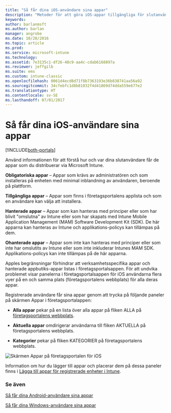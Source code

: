 ```yaml
---
title: "Så får dina iOS-användare sina appar"
description: "Metoder för att göra iOS-appar tillgängliga för slutanvändare"
keywords: 
author: barlanmsft
ms.author: barlan
manager: angrobe
ms.date: 10/28/2016
ms.topic: article
ms.prod: 
ms.service: microsoft-intune
ms.technology: 
ms.assetid: 7e3135c1-df26-48c9-aa4c-cdab6168897a
ms.reviewer: jeffgilb
ms.suite: ems
ms.custom: intune-classic
ms.openlocfilehash: 0061d4ecd8d71f8b7363193e36b838741aa56a92
ms.sourcegitcommit: 34cfebfc1d8b81032f4d41869d74dda559e677e2
ms.translationtype: HT
ms.contentlocale: sv-SE
ms.lasthandoff: 07/01/2017
---
```

# <a name="how-your-ios-users-get-their-apps"></a>Så får dina iOS-användare sina appar

[!INCLUDE[both-portals](./includes/note-for-both-portals.md)]

Använd informationen för att förstå hur och var dina slutanvändare får de appar som du distribuerar via Microsoft Intune.

**Obligatoriska appar** – Appar som krävs av administratören och som installeras på enheten med minimal inblandning av användaren, beroende på plattform.

**Tillgängliga appar** – Appar som finns i företagsportalens applista och som en användare kan välja att installera.

**Hanterade appar** – Appar som kan hanteras med principer eller som har blivit "omslutna" av Intune eller som har skapats med Intune Mobile Application Management (MAM) Software Development Kit (SDK). De här apparna kan hanteras av Intune och applikations-policys kan tillämpas på dem.

**Ohanterade appar** – Appar som inte kan hanteras med principer eller som inte har omslutits av Intune eller som inte inkluderar Intunes MAM SDK. Applikations-policys kan inte tillämpas på de här apparna.

Apples begränsningar förhindrar att verksamhetsspecifika appar och hanterade appbutiks-appar listas i företagsportalsappen. För att undvika problemet visar panelerna i företagsportalsappen för iOS användarna flera vyer på en och samma plats (företagsportalens webbplats) för alla deras appar.

Registrerade användare får sina appar genom att trycka på följande paneler på skärmen Appar i företagsportalappen:

- **Alla appar** pekar på en lista över alla appar på fliken ALLA på [företagsportalens webbplats](https://portal.manage.microsoft.com).

- **Aktuella appar** omdirigerar användarna till fliken AKTUELLA på företagsportalens webbplats.

- **Kategorier** pekar på fliken KATEGORIER på företagsportalens webbplats.


![Skärmen Appar på företagsportalen för iOS](./media/ios-cp-app-main-apps-screen.png)

Information om hur du lägger till appar och placerar dem på dessa paneler finns i [Lägga till appar för registrerade enheter i Intune](/intune-classic/deploy-use/add-apps-for-mobile-devices-in-microsoft-intune.md).

### <a name="see-also"></a>Se även
[Så får dina Android-användare sina appar](end-user-apps-android.md)

[Så får dina Windows-användare sina appar](end-user-apps-windows.md)
